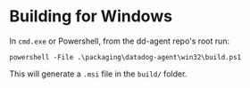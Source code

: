 # Building for Windows

In `cmd.exe` or Powershell, from the dd-agent repo's root run:

`powershell -File .\packaging\datadog-agent\win32\build.ps1`

This will generate a `.msi` file in the `build/` folder.
